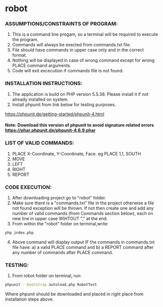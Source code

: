 # robot


### ASSUMPTIONS/CONSTRAINTS OF PROGRAM:

1) This is a command line progam, so a terminal will be required to execute the program.
2) Commands will always be exected from commands.txt file.
3) File should have commands in upper case only and in the correct format.
4) Nothing will be displayed in case of wrong command except for wrong PLACE command arguments.
5) Code will exit excecution if commands file is not found.

### INSTALLATION INSTRUCTIONS:

1) The application is build on PHP version 5.5.38. Please install it if not already installed on system.
2) Install phpunit from link below for testing purposes. 

https://phpunit.de/getting-started/phpunit-4.html

#### Note: Download this version of phpunit to avoid signature related errors https://phar.phpunit.de/phpunit-4.6.9.phar

### LIST OF VALID COMMANDS:

1) PLACE X-Coordinate, Y-Coordinate, Face. eg PLACE 1,1, SOUTH
2) MOVE
3) LEFT
4) RIGHT
5) REPORT

### CODE EXECUTION:

1) After downloading project go to "robot" folder.
2) Make sure there is a "commands.txt" file in the project otherwise a file not found exception will be thrown. If not then create one and add any number of valid commands (from Commands section below), each on new line in upper case WIHTOUT "," at the end.
3) From within the "robot" folder on terminal,write:
```bash  
php index.php
```

4) Above command will display output IF the commands in commands.txt file have:
  a) a valid PLACE command and
  b) a REPORT command after any number of commands after PLACE command.

### TESTING:

1) From robot folder on terminal, run:
```bash
phpunit --bootstrap autoload.php RobotTest
```

Where phpunit should be downloaded and placed in right place from installation steps above.
